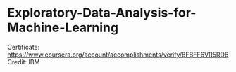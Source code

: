 # Exploratory-Data-Analysis-for-Machine-Learning
Certificate: https://www.coursera.org/account/accomplishments/verify/8FBFF6VR5RD6
</br>
Credit: IBM
